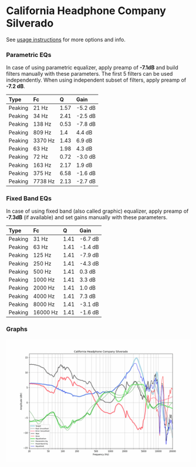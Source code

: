 # California Headphone Company Silverado
See [usage instructions](https://github.com/jaakkopasanen/AutoEq#usage) for more options and info.

### Parametric EQs
In case of using parametric equalizer, apply preamp of **-7.1dB** and build filters manually
with these parameters. The first 5 filters can be used independently.
When using independent subset of filters, apply preamp of **-7.2 dB**.

| Type    | Fc      |    Q | Gain    |
|:--------|:--------|:-----|:--------|
| Peaking | 21 Hz   | 1.57 | -5.2 dB |
| Peaking | 34 Hz   | 2.41 | -2.5 dB |
| Peaking | 138 Hz  | 0.53 | -7.8 dB |
| Peaking | 809 Hz  | 1.4  | 4.4 dB  |
| Peaking | 3370 Hz | 1.43 | 6.9 dB  |
| Peaking | 63 Hz   | 1.98 | 4.3 dB  |
| Peaking | 72 Hz   | 0.72 | -3.0 dB |
| Peaking | 163 Hz  | 2.17 | 1.9 dB  |
| Peaking | 375 Hz  | 6.58 | -1.6 dB |
| Peaking | 7738 Hz | 2.13 | -2.7 dB |

### Fixed Band EQs
In case of using fixed band (also called graphic) equalizer, apply preamp of **-7.3dB**
(if available) and set gains manually with these parameters.

| Type    | Fc       |    Q | Gain    |
|:--------|:---------|:-----|:--------|
| Peaking | 31 Hz    | 1.41 | -6.7 dB |
| Peaking | 63 Hz    | 1.41 | -1.4 dB |
| Peaking | 125 Hz   | 1.41 | -7.9 dB |
| Peaking | 250 Hz   | 1.41 | -4.3 dB |
| Peaking | 500 Hz   | 1.41 | 0.3 dB  |
| Peaking | 1000 Hz  | 1.41 | 3.3 dB  |
| Peaking | 2000 Hz  | 1.41 | 1.0 dB  |
| Peaking | 4000 Hz  | 1.41 | 7.3 dB  |
| Peaking | 8000 Hz  | 1.41 | -3.1 dB |
| Peaking | 16000 Hz | 1.41 | -1.6 dB |

### Graphs
![](./California%20Headphone%20Company%20Silverado.png)